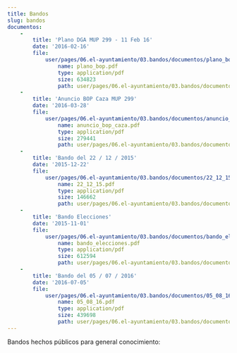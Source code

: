 ```yaml
---
title: Bandos
slug: bandos
documentos:
    -
        title: 'Plano DGA MUP 299 - 11 Feb 16'
        date: '2016-02-16'
        file:
            user/pages/06.el-ayuntamiento/03.bandos/documentos/plano_bop.pdf:
                name: plano_bop.pdf
                type: application/pdf
                size: 634823
                path: user/pages/06.el-ayuntamiento/03.bandos/documentos/plano_bop.pdf
    -
        title: 'Anuncio BOP Caza MUP 299'
        date: '2016-03-28'
        file:
            user/pages/06.el-ayuntamiento/03.bandos/documentos/anuncio_bop_caza.pdf:
                name: anuncio_bop_caza.pdf
                type: application/pdf
                size: 279441
                path: user/pages/06.el-ayuntamiento/03.bandos/documentos/anuncio_bop_caza.pdf
    -
        title: 'Bando del 22 / 12 / 2015'
        date: '2015-12-22'
        file:
            user/pages/06.el-ayuntamiento/03.bandos/documentos/22_12_15.pdf:
                name: 22_12_15.pdf
                type: application/pdf
                size: 146662
                path: user/pages/06.el-ayuntamiento/03.bandos/documentos/22_12_15.pdf
    -
        title: 'Bando Elecciones'
        date: '2015-11-01'
        file:
            user/pages/06.el-ayuntamiento/03.bandos/documentos/bando_elecciones.pdf:
                name: bando_elecciones.pdf
                type: application/pdf
                size: 612594
                path: user/pages/06.el-ayuntamiento/03.bandos/documentos/bando_elecciones.pdf
    -
        title: 'Bando del 05 / 07 / 2016'
        date: '2016-07-05'
        file:
            user/pages/06.el-ayuntamiento/03.bandos/documentos/05_08_16.pdf:
                name: 05_08_16.pdf
                type: application/pdf
                size: 439698
                path: user/pages/06.el-ayuntamiento/03.bandos/documentos/05_08_16.pdf
---
```


Bandos hechos públicos para general conocimiento: